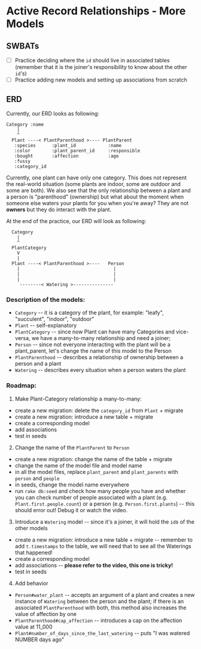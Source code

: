 Active Record Relationships - More Models
===

## SWBATs
- [ ] Practice deciding where the `id` should live in associated tables (remember that it is the joiner's responsibility to know about the other `id`'s)
- [ ] Practice adding new models and setting up associations from scratch

## ERD

Currently, our ERD looks as following:

```
Category :name
    |
    ^
  Plant ----< PlantParenthood >---- PlantParent
   :species      :plant_id            :name
   :color        :plant_parent_id     :responsible
   :bought       :affection           :age
   :fussy
   :category_id
```
Currently, one plant can have only one category. This does not represent the real-world situation (some plants are indoor, some are outdoor and some are both). We also see that the only relationship between a plant and a person is "parenthood" (ownership) but what about the moment when someone else waters your plants for you when you're away? They are not **owners** but they do interact with the plant.

At the end of the practice, our ERD will look as following:

```
  Category
    |
    ^
  PlantCategory
    V
    |
  Plant ----< PlantParenthood >----   Person
    |                                   |
    |                                   |
    |                                   |
     --------< Watering >---------------
```

### Description of the models:
- `Category` -- it is a category of the plant, for example: "leafy", "succulent", "indoor", "outdoor"
- `Plant` -- self-explanatory
- `PlantCategory` -- since now Plant can have many Categories and vice-versa, we have a many-to-many relationship and need a joiner;
- `Person` -- since not everyone interacting with the plant will be a plant_parent, let's change the name of this model to the Person
- `PlantParenthood` -- describes a relationship of ownership between a person and a plant
- `Watering` -- describes every situation when a person waters the plant

### Roadmap:
1. Make Plant-Category relationship a many-to-many:
  - create a new migration: delete the `category_id` from `Plant` + migrate
  - create a new migration: introduce a new table + migrate
  - create a corresponding model
  - add associations
  - test in seeds
2. Change the name of the `PlantParent` to `Person`
  - create a new migration: change the name of the table + migrate
  - change the name of the model file and model name
  - in all the model files, replace `plant_parent` and `plant_parents` with `person` and `people`
  - in seeds, change the model name everywhere
  - run `rake db:seed` and check how many people you have and whether you can check number of people associated with a plant (e.g. `Plant.first.people.count`) or a person (e.g. `Person.first.plants`) -- this should error out! Debug it or watch the video.
3. Introduce a `Watering` model -- since it's a joiner, it will hold the `id`s of the other models
  - create a new migration: introduce a new table + migrate -- remember to add `t.timestamps` to the table, we will need that to see all the Waterings that happened!
  - create a corresponding model
  - add associations -- **please refer to the video, this one is tricky!**
  - test in seeds
4. Add behavior
  - `Person#water_plant` -- accepts an argument of a plant and creates a new instance of `Watering` between the person and the plant; if there is an associated `PlantParenthood` with both, this method also increases the value of affection by one
  - `PlantParenthood#cap_affection` -- introduces a cap on the affection value at 11_000
  - `Plant#number_of_days_since_the_last_watering` -- puts "I was watered NUMBER days ago"
